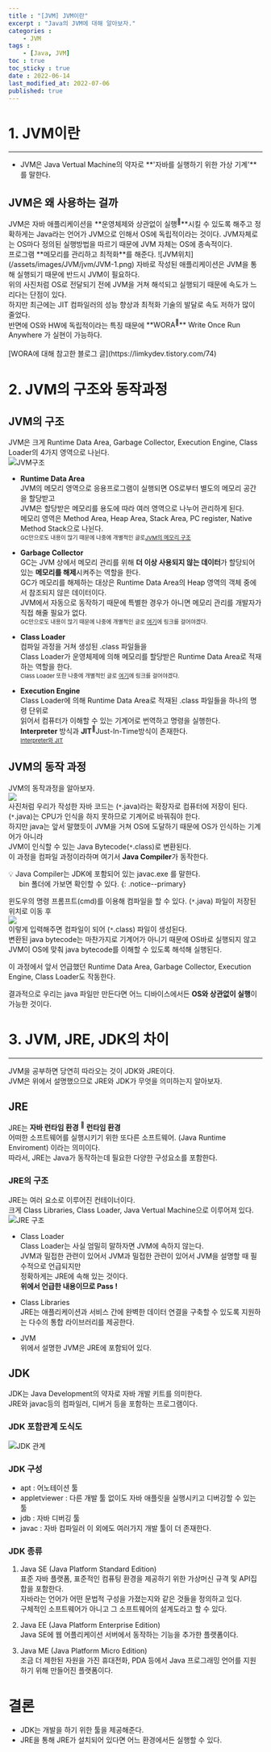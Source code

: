 ```yaml
---
title : "[JVM] JVM이란"
excerpt : "Java의 JVM에 대해 알아보자."
categories : 
    - JVM
tags :
    - [Java, JVM]
toc : true
toc_sticky : true
date : 2022-06-14
last_modified_at: 2022-07-06
published: true
---
```


# 1. JVM이란 
---
- JVM은 Java Vertual Machine의 약자로 **'자바를 실행하기 위한 가상 기계'**를 말한다.<br>

## JVM은 왜 사용하는 걸까
<span class="tooltip">
    JVM은 자바 애플리케이션을 <span class="h-text-y">**운영체제와 상관없이 실행<sup>💬</sup>**</span>시킬 수 있도록 해주고
    <span class="tooltip-text">
        정확하게는 Java라는 언어가 JVM으로 인해서 OS에 독립적이라는 것이다.
        JVM자체로는 OS마다 정의된 실행방법을 따르기 때문에 JVM 자체는 OS에 종속적이다.
    </span>
</span><br>
프로그램 **메모리를 관리하고 최적화**를 해준다.  
![JVM위치](/assets/images/JVM/jvm/JVM-1.png)  
자바로 작성된 애플리케이션은 JVM을 통해 실행되기 때문에 반드시 JVM이 필요하다.<br>
위의 사진처럼 OS로 전달되기 전에 JVM을 거쳐 해석되고 실행되기 때문에 속도가 느리다는 단점이 있다.<br>
하지만 최근에는 JIT 컴파일러의 성능 향상과 최적화 기술의 발달로 속도 저하가 많이 줄었다.<br>
반면에 OS와 HW에 독립적이라는 특징 때문에 
<span class="tooltip h-text-y">
    **WORA<sup>💬</sup>**
    <span class="tooltip-text">
        Write Once Run Anywhere
    </span>
</span>가 실현이 가능하다.<br><br>
[WORA에 대해 참고한 블로그 글](https://limkydev.tistory.com/74)

<div class='next-line'></div>

# 2. JVM의 구조와 동작과정
## JVM의 구조
JVM은 크게 <span class="h-text-p">Runtime Data Area</span>,
<span class="h-text-p">Garbage Collector</span>,
<span class="h-text-p">Execution Engine</span>,
<span class="h-text-p">Class Loader</span>의 4가지 영역으로 나뉜다.  
![JVM구조](/assets/images/JVM/jvm/JVM-2.png)  
- **Runtime Data Area**  
JVM의 메모리 영역으로 응용프로그램이 실행되면 OS로부터 별도의 메모리 공간을 할당받고  
JVM은 할당받은 메모리를 용도에 따라 여러 영역으로 나누어 관리하게 된다.  
메모리 영역은 <span class="h-text-p">Method Area</span>,
<span class="h-text-p">Heap Area</span>,
<span class="h-text-p">Stack Area</span>, 
<span class="h-text-p">PC register</span>,
<span class="h-text-p">Native Method Stack</span>으로 나뉜다.   
<span style="font-size:11px">GC만으로도 내용이 많기 때문에 나중에 개별적인 글로[JVM의 메모리 구조](#)</span>   

- **Garbage Collector**  
GC는 JVM 상에서 메모리 관리를 위해 **더 이상 사용되지 않는 데이터**가 할당되어 있는 **메모리를 해제**시켜주는 역할을 한다.  
GC가 메모리를 해제하는 대상은 Runtime Data Area의 Heap 영역의 객체 중에서 참조되지 않은 데이터이다.  
JVM에서 자동으로 동작하기 때문에 특별한 경우가 아니면 메모리 관리를 개발자가 직접 해줄 필요가 없다.  
<span style="font-size:11px">GC만으로도 내용이 많기 때문에 나중에 개별적인 글로 [여기](#)에 링크를 걸어야겠다.</span>  

- **Class Loader**  
<span class="h-text-y">컴파일 과정</span>을 거쳐 생성된 .class 파일들을  
Class Loader가 운영체제에 의해 메모리를 할당받은 Runtime Data Area로 적재하는 역할을 한다.  
<span style="font-size:11px">Class Loader 또한 나중에 개별적인 글로 [여기](#)에 링크를 걸어야겠다.</span>  

- **Execution Engine**  
Class Loader에 의해 Runtime Data Area로 적재된 .class 파일들을 하나의 명령 단위로  
읽어서 컴퓨터가 이해할 수 있는 기계어로 번역하고 명령을 실행한다.  
**Interpreter** 방식과 <span class="tooltip">**JIT**<sup>💬</sup><span class="tooltip-text">Just-In-Time</span></span>방식이 존재한다.   
<span style="font-size:11px">[Interpreter와 JIT](#)</span>   

## JVM의 동작 과정
JVM의 동작과정을 알아보자.  
![](/assets/images/JVM/jvm/JVM-3.png)  
사진처럼 우리가 작성한 자바 코드는 <span class="h-text-p">(`*`.java)</span>라는 확장자로 컴퓨터에 저장이 된다.   
<span class="h-text-p">(`*`.java)</span>는 CPU가 인식을 하지 못하므로 기계어로 바꿔줘야 한다.  
하지만 java는 앞서 말했듯이 JVM을 거쳐 OS에 도달하기 때문에 OS가 인식하는 기계어가 아니라  
JVM이 인식할 수 있는 Java Bytecode<span class="h-text-p">(`*`.class)</span>로 변환된다.  
이 과정을 컴파일 과정이라하며 여기서 **Java Compiler**가 동작한다.

💡 Java Compiler는 JDK에 포함되어 있는 javac.exe 를 말한다.  
&emsp;&ensp;bin 폴더에 가보면 확인할 수 있다.
{: .notice--primary} 

윈도우의 명령 프롬프트(cmd)를 이용해 컴파일을 할 수 있다.
<span class="h-text-p">(`*`.java)</span> 파일이 저장된 위치로 이동 후  
![](/assets/images/JVM/jvm/JVM-4.png)  
이렇게 입력해주면 컴파일이 되어 <span class="h-text-p">(`*`.class)</span> 파일이 생성된다.  
변환된 java bytecode는 마찬가지로 기계어가 아니기 때문에 OS바로 실행되지 않고  
JVM이 OS에 맞춰 java bytecode를 이해할 수 있도록 해석해 실행된다. 
  
이 과정에서 앞서 언급했던 <span class="h-text-p">Runtime Data Area</span>,
<span class="h-text-p">Garbage Collector</span>,
<span class="h-text-p">Execution Engine</span>,
<span class="h-text-p">Class Loader</span>도 작동한다.  

결과적으로 우리는 java 파일만 만든다면 어느 디바이스에서든 **OS와 상관없이 실행**이 가능한 것이다.  

<div class='next-line'></div>

# 3. JVM, JRE, JDK의 차이
---
JVM을 공부하면 당연히 따라오는 것이 <span class="h-text-y">JDK</span>와 <span class="h-text-y">JRE</span>이다.  
JVM은 위에서 설명했으므로 JRE와 JDK가 무엇을 의미하는지 알아보자. 

## JRE  
JRE는
<span class="tooltip h-text-y">
    **자바 런타임 환경**
    <sup>💬</sup>
    <span class="tooltip-text">
        **런타임 환경**<br>
        어떠한 소프트웨어를 실행시키기 위한 또다른 소프트웨어.
    </span>
</span>(Java Runtime Enviroment) 이라는 의미이다.    
따라서, JRE는 Java가 동작하는데 필요한 다양한 구성요소를 포함한다.  
  
### JRE의 구조
JRE는 여러 요소로 이루어진 컨테이너이다.  
크게 
<span class="h-text-p">Class Libraries</span>,
<span class="h-text-p">Class Loader</span>,
<span class="h-text-p">Java Vertual Machine</span>으로 이루어져 있다.  
![JRE 구조](/assets/images/JVM/jvm/JVM-5.png)  

- Class Loader  
Class Loader는 사실 엄밀히 말하자면 JVM에 속하지 않는다.  
JVM과 밀접한 관련이 있어서 JVM과 밀접한 관련이 있어서 JVM을 설명할 때 필수적으로 언급되지만  
정확하게는 JRE에 속해 있는 것이다.  
**위에서 언급한 내용이므로 Pass !**  
  
- Class Libraries  
JRE는 애플리케이션과 서비스 간에 완벽한 데이터 연결을 구축할 수 있도록 지원하는 다수의 통합 라이브러리를 제공한다.  
  
- JVM   
위에서 설명한 JVM은 JRE에 포함되어 있다.  


## JDK
JDK는 Java Development의 약자로 자바 개발 키트를 의미한다.  
JRE와 javac등의 컴파일러, 디버거 등을 포함하는 프로그램이다.
  
### JDK 포함관계 도식도
![JDK 관계](/assets/images/JVM/jvm/JVM-6.png)  

### JDK 구성
- apt : 어노테이션 툴
- appletviewer : 다른 개발 툴 없이도 자바 애플릿을 실행시키고 디버깅할 수 있는 툴
- jdb : 자바 디버깅 툴
- javac : 자바 컴파일러
이 외에도 여러가지 개발 툴이 더 존재한다.

### JDK 종류
1. <span class="h-text-p">Java SE (Java Platform Standard Edition)</span>  
표준 자바 플랫폼, 표준적인 컴퓨팅 환경을 제공하기 위한 가상머신 규격 및 API집합을 포함한다.  
자바라는 언어가 어떤 문법적 구성을 가졌는지와 같은 것들을 정의하고 있다.  
구체적인 소프트웨어가 아니고 그 소프트웨어의 설계도라고 할 수 있다.  

2. <span class="h-text-p">Java EE (Java Platform Enterprise Edition)</span>  
Java SE에 웹 어플리케이션 서버에서 동작하는 기능을 추가한 플랫폼이다.

3. <span class="h-text-p">Java ME (Java Platform Micro Edition)</span>  
조금 더 제한된 자원을 가진 휴대전화, PDA 등에서 Java 프로그래밍 언어를 지원하기 위해 만들어진 플랫폼이다.



# 결론
- JDK는 개발을 하기 위한 툴을 제공해준다.
- JRE을 통해 JRE가 설치되어 있다면 어느 환경에서든 실행할 수 있다.